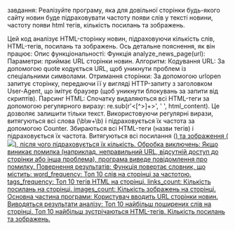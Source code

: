 завдання: Реалізуйте програму, яка для довільної сторінки будь-якого сайту новин  буде підраховувати частоту появи слів у тексті новини, частоту появи html тегів, кількість посилань та зображень. 

Цей код аналізує HTML-сторінку новин, підраховуючи кількість слів, HTML-тегів, посилань та зображень. Ось детальне пояснення, як він працює:
Опис функціональності:
Функція analyze_news_page(url):
Параметри: приймає URL сторінки новин.
Алгоритм:
Кодування URL: За допомогою quote кодується URL, щоб уникнути проблем із спеціальними символами.
Отримання сторінки: За допомогою urlopen запитує сторінку, передаючи її у вигляді HTTP-запиту з заголовком User-Agent, що імітує браузер (щоб уникнути блокувань за запити від скриптів).
Парсинг HTML:
Спочатку видаляються всі HTML-теги за допомогою регулярного виразу: re.sub(r'<[^>]+>', ' ', html_content). Це дозволяє залишити тільки текст.
Використовуючи регулярні вирази, витягуються всі слова (\b\w+\b) і підраховується їх частота за допомогою Counter.
Збираються всі HTML-теги (назви тегів) і підраховується їх частота.
Витягуються всі посилання (<a href="...">) та зображення (<img src="...">), після чого підраховується їх кількість.
Обробка виключень:
Якщо виникає помилка (наприклад, неправильний URL, відсутній доступ до сторінки або інша проблема), програма виведе повідомлення про помилку.
Повернення результатів:
Функція повертає словник, що містить:
word_frequency: Топ 10 слів на сторінці за частотою.
tags_frequency: Топ 10 тегів HTML на сторінці.
links_count: Кількість посилань на сторінці.
images_count: Кількість зображень на сторінці.
Основна частина програми:
Користувач вводить URL сторінки новин.
Виводяться результати аналізу:
Топ 10 найбільш поширених слів на сторінці.
Топ 10 найбільш зустрічаються HTML-тегів.
Кількість посилань та зображень.
